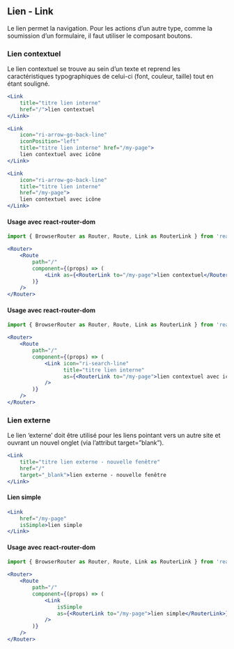 ## Lien - Link

Le lien permet la navigation. Pour les actions d’un autre type, comme la soumission d’un formulaire, il faut utiliser le composant boutons.

### Lien contextuel
Le lien contextuel se trouve au sein d’un texte et reprend les caractéristiques typographiques de celui-ci (font, couleur, taille) tout en étant souligné.

```jsx
<Link
    title="titre lien interne"
    href="/">lien contextuel
</Link>
```

```jsx
<Link
    icon="ri-arrow-go-back-line"
    iconPosition="left"
    title="titre lien interne" href="/my-page">
    lien contextuel avec icône
</Link>
```

```jsx
<Link
    icon="ri-arrow-go-back-line"
    title="titre lien interne"
    href="/my-page">
    lien contextuel avec icône
</Link>
```

#### Usage avec react-router-dom

```jsx
import { BrowserRouter as Router, Route, Link as RouterLink } from 'react-router-dom';

<Router>
    <Route
        path="/"
        component={(props) => (
            <Link as={<RouterLink to="/my-page">lien contextuel</RouterLink>} />
        )}
    />
</Router>
```

#### Usage avec react-router-dom

```jsx
import { BrowserRouter as Router, Route, Link as RouterLink } from 'react-router-dom';

<Router>
    <Route
        path="/"
        component={(props) => (
            <Link icon="ri-search-line"
                  title="titre lien interne"
                  as={<RouterLink to="/my-page">lien contextuel avec icône</RouterLink>}
            />
        )}
    />
</Router>
```

### Lien externe
Le lien ‘externe’ doit être utilisé pour les liens pointant vers un autre site et ouvrant un nouvel onglet (via l’attribut target=”blank”).

```jsx
<Link
    title="titre lien externe - nouvelle fenêtre"
    href="/"
    target="_blank">lien externe - nouvelle fenêtre
</Link>
```

#### Lien simple

```jsx
<Link
    href="/my-page"
    isSimple>lien simple
</Link>
```

#### Usage avec react-router-dom

```jsx
import { BrowserRouter as Router, Route, Link as RouterLink } from 'react-router-dom';

<Router>
    <Route
        path="/"
        component={(props) => (
            <Link
                isSimple
                as={<RouterLink to="/my-page">lien simple</RouterLink>}
            />
        )}
    />
</Router>
```

